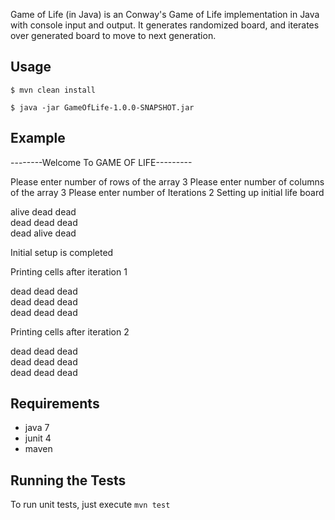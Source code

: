 Game of Life (in Java) is an Conway's Game of Life implementation in Java with console input and output. 
It generates randomized board, and iterates over generated board to move to next generation.

## Usage

 `$ mvn clean install`

`$ java -jar GameOfLife-1.0.0-SNAPSHOT.jar`

## Example

--------Welcome To GAME OF LIFE---------

Please enter number of rows of the array
3
Please enter number of columns of the array
3
Please enter number of Iterations
2
Setting up initial life board

alive dead  dead  
dead  dead  dead  
dead  alive dead  

Initial setup is completed

Printing cells after iteration  1

dead  dead  dead  
dead  dead  dead  
dead  dead  dead  


Printing cells after iteration  2

dead  dead  dead  
dead  dead  dead  
dead  dead  dead  

## Requirements

* java 7
* junit 4
* maven

## Running the Tests
To run unit tests, just execute `mvn test`
